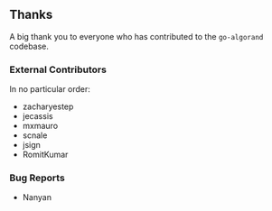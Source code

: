 
## Thanks

A big thank you to everyone who has contributed to the `go-algorand` codebase. 

### External Contributors
In no particular order:
- zacharyestep
- jecassis
- mxmauro
- scnale
- jsign
- RomitKumar

### Bug Reports
- Nanyan
